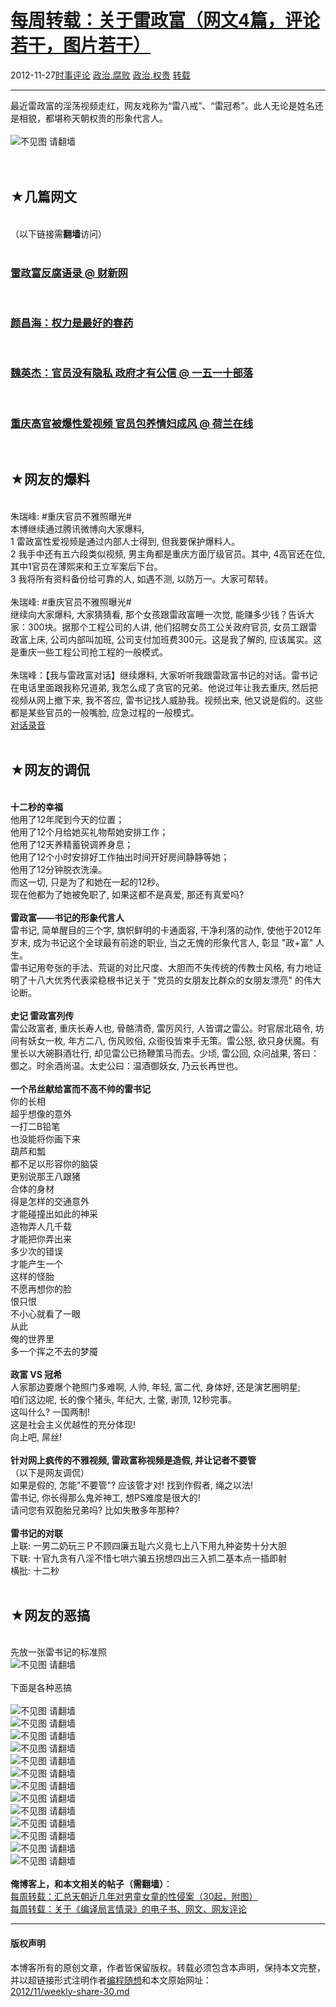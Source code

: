 <!DOCTYPE html>
<html xmlns="http://www.w3.org/1999/xhtml" xml:lang="zh-CN">
<head>
<meta http-equiv="Content-Type" content="text/html; charset=utf-8" />
<meta name="generator" content="Python script by program.think@gmail.com" />
<meta name="provider" content="program-think.blogspot.com" />
<link type="text/css" rel="stylesheet" href="../../css/program-think.css" />
<title>每周转载：关于雷政富（网文4篇，评论若干，图片若干） - 编程随想的博客</title>
</head>
<body>
<div id="main" style="width:100%;">
<h1><a href="../../index.md" title="回到首页">每周转载：关于雷政富（网文4篇，评论若干，图片若干）</a></h1>
<div class="post-info"><span class="date-header">2012-11-27</span><a href="../../tags/E697B6E4BA8BE8AF84E8AEBA.md" class="tag">时事评论</a> <a href="../../tags/E694BFE6B2BB.E88590E8B4A5.md" class="tag">政治.腐败</a> <a href="../../tags/E694BFE6B2BB.E69D83E8B4B5.md" class="tag">政治.权贵</a> <a href="../../tags/E8BDACE8BDBD.md" class="tag">转载</a> </div>
<hr>
<div class="post">
最近雷政富的淫荡视频走红，网友戏称为“雷八戒”、“雷冠希”。此人无论是姓名还是相貌，都堪称天朝权贵的形象代言人。<a name='more'></a><!--program-think--><br /><br /><img src="../../images/2012/11/lDtaotS9bGwIhre26H7dRYie6wYnGA_iyRNbGw8-4Uqa1S7fHMWzaU1nb0IRHMYERLM_gv5MF_afJSjRw-6_iFf0hvKk1Y7dKTYmn9M7hLMw2x5wVU-ZS7nlbFs" alt="不见图 请翻墙"><br /><!--program-think--><br /><br /><h2>★几篇网文</h2><br />（以下链接需<b>翻墙</b>访问）<br /><br /><h3><a href="https://plus.google.com/u/0/113559088971921339544/posts/8YP5S5fj93Q" target="_blank" rel="nofollow">雷政富反腐语录 @ 财新网</a></h3><br /><h3><a href="https://plus.google.com/u/0/113559088971921339544/posts/B8xvvYPjXUB" target="_blank" rel="nofollow">颜昌海：权力是最好的春药</a></h3><br /><h3><a href="https://plus.google.com/u/0/113559088971921339544/posts/CPsSHwTEDPp" target="_blank" rel="nofollow">魏英杰：官员没有隐私 政府才有公信 @ 一五一十部落</a></h3><br /><h3><a href="https://plus.google.com/u/0/113559088971921339544/posts/BY91mPKSkkd" target="_blank" rel="nofollow">重庆高官被爆性爱视频 官员包养情妇成风 @ 荷兰在线</a></h3><br /><h2>★网友的爆料</h2><br />朱瑞峰: #重庆官员不雅照曝光#<br />本博继续通过腾讯微博向大家爆料, <br />1 雷政富性爱视频是通过内部人士得到, 但我要保护爆料人。<br />2 我手中还有五六段类似视频, 男主角都是重庆方面厅级官员。其中, 4高官还在位, 其中1官员在薄熙来和王立军案后下台。<br />3 我将所有资料备份给可靠的人, 如遇不测, 以防万一。大家可帮转。<br /><br />朱瑞峰: #重庆官员不雅照曝光#<br />继续向大家爆料, 大家猜猜看, 那个女孩跟雷政富睡一次觉, 能赚多少钱？告诉大家：300块。据那个工程公司的人讲, 他们招聘女员工公关政府官员, 女员工跟雷政富上床, 公司内部叫加班, 公司支付加班费300元。这是我了解的, 应该属实。这是重庆一些工程公司抢工程的一般模式。<br /><br />朱瑞峰：【我与雷政富对话】继续爆料, 大家听听我跟雷政富书记的对话。雷书记在电话里面跟我称兄道弟, 我怎么成了贪官的兄弟。他说过年让我去重庆, 然后把视频从网上撤下来, 我不答应, 雷书记找人威胁我。视频出来, 他又说是假的。这些都是某些官员的一般嘴脸, 应急过程的一般模式。<br /><a href="http://url.cn/6Th6BV" target="_blank" rel="nofollow">对话录音</a><br /><br /><h2>★网友的调侃</h2><br /><b>十二秒的幸福</b><br />他用了12年爬到今天的位置；<br />他用了12个月给她买礼物帮她安排工作；<br />他用了12天养精蓄锐调养身息；<br />他用了12个小时安排好工作抽出时间开好房间静静等她；<br />他用了12分钟脱衣洗澡。<br />而这一切, 只是为了和她在一起的12秒。<br />现在他都为了她被免职了, 如果这都不是真爱, 那还有真爱吗?<br /><br /><b>雷政富——书记的形象代言人</b><br />雷书记, 简单醒目的三个字, 旗帜鲜明的卡通面容, 干净利落的动作, 使他于2012年岁末, 成为书记这个全球最有前途的职业, 当之无愧的形象代言人, 彰显 "政+富" 人生。<br />雷书记用夸张的手法、荒诞的对比尺度、大胆而不失传统的传教士风格, 有力地证明了十八大优秀代表梁稳根书记关于 "党员的女朋友比群众的女朋友漂亮" 的伟大论断。<br /><br /><b>史记 雷政富列传</b><br />雷公政富者, 重庆长寿人也, 骨骼清奇, 雷厉风行, 人皆谓之雷公。时官居北碚令, 坊间有妖女一枚, 年方二八, 伤风败俗, 众衙役皆束手无策。雷公怒, 欲只身伏魔。有里长以大碗斟酒壮行, 却见雷公已扬鞭策马而去。少顷, 雷公回, 众问战果, 答曰：御之。时余酒尚温。太史公曰：温酒御妖女, 乃云长再世也。<br /><br /><b>一个吊丝献给富而不高不帅的雷书记</b><br />你的长相<br />超乎想像的意外<br />一打二B铅笔<br />也没能将你画下来<br />葫芦和瓢<br />都不足以形容你的脑袋<br />更别说那王八跟猪<br />合体的身材<br />得是怎样的交通意外<br />才能碰撞出如此的神采<br />造物弄人几千载<br />才能把你弄出来<br />多少次的错误<br />才能产生一个<br />这样的怪胎<br />不愿再想你的脸<br />恨只恨<br />不小心就看了一眼<br />从此<br />俺的世界里<br />多一个挥之不去的梦魇<br /><br /><b>政富 VS 冠希</b><br />人家那边要爆个艳照门多难啊, 人帅, 年轻, 富二代, 身体好, 还是演艺圈明星;<br />咱们这边呢, 长的像个猪头, 年纪大, 土鳖, 谢顶, 12秒完事。<br />这叫什么? 一国两制!<br />这是社会主义优越性的充分体现!<br />向上吧, 屌丝!<br /><br /><b>针对网上疯传的不雅视频, 雷政富称视频是造假, 并让记者不要管</b><br />（以下是网友调侃）<br />如果是假的, 怎能"不要管"? 应该管才对! 找到作假者, 绳之以法!<br />雷书记, 你长得那么鬼斧神工, 想PS难度是很大的!<br />请问您有双胞胎兄弟吗? 比如失散多年那种?<br /><br /><b>雷书记的对联</b><br />上联: 一男二奶玩三Ｐ不顾四廉五耻六义竟七上八下用九种姿势十分大胆<br />下联: 十官九贪有八淫不惜七哄六骗五拐想四出三入抓二基本点一插即射<br />横批: 十二秒<br /><br /><h2>★网友的恶搞</h2><br />先放一张雷书记的标准照<br /><img src="../../images/2012/11/q1yWOnH1j_1wLRtfpOL7Q0KD0ATo0NE5B71-fZHyUfS5VzPbP_YjbQlSSD-nulJo4fKWXxcnfSdlNDJ50URVj8UD2mUjIq9esx6WGTUTkRHJ1O2QgdrKtYmbxFc" alt="不见图 请翻墙"><br /><br />下面是各种恶搞<br /><br /><img src="../../images/2012/11/1pMZYKUtrQnAJ9m7JxMAjCE6wZygux0-2_JiBjn1Q7d88kRmY6NY3KtFAMw2Bfj8h0uNMhs7407oz5006jgAgtpH5PuKLBS7l6je1MLziKVwQz4i8rQLOMm-aXk" alt="不见图 请翻墙"><br /><img src="../../images/2012/11/lVBpjgys_icWfPtUHU3NlgVwlpl1NyI164-jidj0lJzNBUwV3zoZgftyd_k3JVCjasFYxbK7kCeXp4HEDUHA8ipxvyHB6X_0EonWck84aaRbTUJaYvYElnJyJ_8" alt="不见图 请翻墙"><br /><img src="../../images/2012/11/oa7ZBBe1mRebc23ctxrplVjSOlTYjZ6_w2R10GEQAWn7AW4juNfyB9acZHwTmw6Q8Jh2eTYwPGz2hj_L9846SF0qB7JbqQb6Uf5UmrY5aQp5KQkATuAgWYTMOso" alt="不见图 请翻墙"><br /><img src="../../images/2012/11/-v_pdI_fqC4uU49fS6nhnpkvNQi-L31pbbO1Q0sy0bTyfPt-BmLJvQ-K0SIfVnfGH6RDqhaO5_gO2C8xEVUk3r3xV_zbdMGLM6gMDT6MgPxmOaPe4rFPTMR-3YU" alt="不见图 请翻墙"><br /><img src="../../images/2012/11/NAkXT3YhhYgpx4BghctxivzrxUzz0j0RHYraetd2_blZ8Hm5XavKxNnsDWkPO47DXwCjs8zfuvfb80_KqibzdmDeODt1wmKUTT8HSXS5ycn76s_Cizdpi0mpzt8" alt="不见图 请翻墙"><br /><img src="../../images/2012/11/MI0p4lLyVA7TBhzS-l0zOdJn1uro6QuOBKim9tnqOITrmgI1qv9jikGVVQ86ORNNYmRToas4sLK8buhD_TdMyS38cD-4bmPFcpc8TVgF-_UVTbimivIwQGe5K00" alt="不见图 请翻墙"><br /><img src="../../images/2012/11/aQilipf5AJVSJdwtSn-6idkjtXA0apbsbT7_LxSmuE0P38cYAZ5GEVpUb2qUaWh1KS2odDmE7RuyA2QhWIHOxV3J2iEOJ7R71Cfcsr-hwmFfKoEaTINsDpJPwI8" alt="不见图 请翻墙"><br /><img src="../../images/2012/11/MRtJGRN6xNXFzM9hhjPCGrfSfUIxPy-S1h8xa6iQmEMCbgVYE02jcyANDuAEM-KjhuAg5IKmbpDxLLhHg1EEkZatq7k6zDB3xOc4XOgA6ypdyg1ULFjAf-n5ETw" alt="不见图 请翻墙"><br /><img src="../../images/2012/11/qRi6fP0bpLiG8vPwNeDpRlPKIqQuANFrimgESDEVWcwpCx0zZYUjFLYGf2Ma7QLaPI7SOrYOkdBRY8aPjN4e5XS3YovRNxsuAd52c4-1udO34dDhGnYfljc0Vic" alt="不见图 请翻墙"><br /><img src="../../images/2012/11/eVhr_yBjJp-0JKdgZ68lkG7-KxsgaMnILvTnnMmg52apySI0sg42rEhgGOxci6csFZZbf41TmoXpMHcvdNm_L3cKrTzPiXarYwjz9c0VqP_vvYRcQAYs3we1sVY" alt="不见图 请翻墙"><br /><img src="../../images/2012/11/qtEvmgwY2xrH-eFXI2jMhqzpEamCBtfosqFenVrjhk7Vxw3dM-QAFSPu1nL97pREVnKzLesxU5-pYt2ZdB-K5-gi-dYC6q0a6Jhb_39OGLbHGy2M3DI9Y5w4GAE" alt="不见图 请翻墙"><br /><img src="../../images/2012/11/LbfW7FsIjXBJRJAiGQbpz4y5sonGscbW6UJI37Y0KcjYaxJfeiBGCpSlhEEVzKQFGaLgjCMuwdBAzx4s49ODurTrz__lPKj4qeeyDZNEodZfme1c4c0av0vayV0" alt="不见图 请翻墙"><br /><img src="../../images/2012/11/_zvyclfoJIBFwx6OxwLncTdbKR-xkysc58joJ4xHTXNuH8YASL3_uHVM-tEADTM0hXmKIU_DVYsHjYzMYBtrzPWfgp1knz00poYi5ZXT996FNKCUvAegOgjoVmo" alt="不见图 请翻墙"><br /><br /><b>俺博客上，和本文相关的帖子（需翻墙）</b>：<br /><a href="../../2013/05/weekly-share-51.md">每周转载：汇总天朝近几年对男童女童的性侵案（30起，附图）</a><br /><a href="../../2012/12/weekly-share-33.md">每周转载：关于《编译局言情录》的电子书、网文、网友评论</a><div class="blogger-post-footer">
</div>
<hr>
<div class="copyright">
<h4>版权声明</h4>
本博客所有的原创文章，作者皆保留版权。转载必须包含本声明，保持本文完整，并以超链接形式注明作者<a href="mailto:program.think@gmail.com">编程随想</a>和本文原始网址：<br>
<a href="2012/11/weekly-share-30.md">2012/11/weekly-share-30.md</a>
</div>
</div>
</body>
</html>
